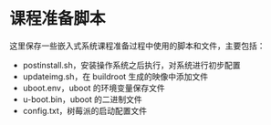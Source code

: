 # 课程准备脚本

这里保存一些嵌入式系统课程准备过程中使用的脚本和文件，主要包括：

* postinstall.sh，安装操作系统之后执行，对系统进行初步配置
* updateimg.sh，在 buildroot 生成的映像中添加文件
* uboot.env，uboot 的环境变量保存文件
* u-boot.bin，uboot 的二进制文件
* config.txt，树莓派的启动配置文件
